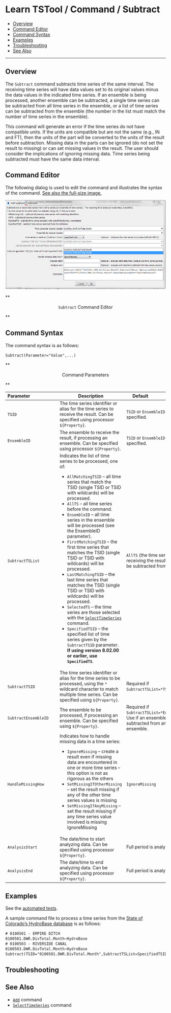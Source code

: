 # Learn TSTool / Command / Subtract #

* [Overview](#overview)
* [Command Editor](#command-editor)
* [Command Syntax](#command-syntax)
* [Examples](#examples)
* [Troubleshooting](#troubleshooting)
* [See Also](#see-also)

-------------------------

## Overview ##

The `Subtract` command subtracts time series of the same interval.
The receiving time series will have data values set to its original
values minus the data values in the indicated time series.
If an ensemble is being processed, another ensemble can be subtracted,
a single time series can be subtracted from all time series in the ensemble,
or a list of time series can be subtracted from the ensemble
(the number in the list must match the number of time series in the ensemble).
	
This command will generate an error if the time series do not have compatible units.
If the units are compatible but are not the same (e.g., IN and FT),
then the units of the part will be converted to the units of the result before subtraction.
Missing data in the parts can be ignored (do not set the result to missing)
or can set missing values in the result.
The user should consider the implications of ignoring missing data.
Time series being subtracted must have the same data interval.

## Command Editor ##

The following dialog is used to edit the command and illustrates the syntax of the command.
<a href="../Subtract.png">See also the full-size image.</a>

![Subtract](Subtract.png)

**<p style="text-align: center;">
`Subtract` Command Editor
</p>**

## Command Syntax ##

The command syntax is as follows:

```text
Subtract(Parameter="Value",...)
```
**<p style="text-align: center;">
Command Parameters
</p>**

|**Parameter**&nbsp;&nbsp;&nbsp;&nbsp;&nbsp;&nbsp;&nbsp;&nbsp;&nbsp;&nbsp;&nbsp;&nbsp;&nbsp;&nbsp;&nbsp;&nbsp;&nbsp;&nbsp;&nbsp;&nbsp;&nbsp;|**Description**|**Default**&nbsp;&nbsp;&nbsp;&nbsp;&nbsp;&nbsp;&nbsp;&nbsp;&nbsp;&nbsp;&nbsp;&nbsp;&nbsp;&nbsp;&nbsp;&nbsp;&nbsp;&nbsp;&nbsp;&nbsp;&nbsp;&nbsp;&nbsp;&nbsp;&nbsp;&nbsp;&nbsp;|
|--------------|-----------------|-----------------|
|`TSID`|The time series identifier or alias for the time series to receive the result.  Can be specified using processor `${Property}`.|`TSID` or `EnsembleID` must be specified.|
|`EnsembleID`|The ensemble to receive the result, if processing an ensemble.  Can be specified using processor `${Property}`.|`TSID` or `EnsembleID` must be specified.|
|`SubtractTSList`|Indicates the list of time series to be processed, one of:<br><ul><li>`AllMatchingTSID` – all time series that match the TSID (single TSID or TSID with wildcards) will be processed.</li><li>`AllTS` – all time series before the command.</li><li>`EnsembleID` – all time series in the ensemble will be processed (see the EnsembleID parameter).</li><li>`FirstMatchingTSID` – the first time series that matches the TSID (single TSID or TSID with wildcards) will be processed.</li><li>`LastMatchingTSID` – the last time series that matches the TSID (single TSID or TSID with wildcards) will be processed.</li><li>`SelectedTS` – the time series are those selected with the [`SelectTimeSeries`](../SelectTimeSeries/SelectTimeSeries) command.</li><li>`SpecifiedTSID` – the specified list of time series given by the `SubtractTSID` parameter.  **If using version 8.02.00 or earlier, use `SpecifiedTS`**.</li></ul> | `AllTS` (the time series receiving the result will not be subtracted from itself). |
|`SubtractTSID`|The time series identifier or alias for the time series to be processed, using the `*` wildcard character to match multiple time series.  Can be specified using `${Property}`.|Required if `SubtractTSList=*TSID`|
|`SubtractEnsembleID`|The ensemble to be processed, if processing an ensemble. Can be specified using `${Property}`.|Required if `SubtractTSList=*EnsembleID`.  Use if an ensemble is being subtracted from another ensemble.|
|`HandleMissingHow`|Indicates how to handle missing data in a time series:<ul><li>`IgnoreMissing` – create a result even if missing data are encountered in one or more time series – this option is not as rigorous as the others</li><li>`SetMissingIfOtherMissing` – set the result missing if any of the other time series values is missing</li><li>`SetMissingIfAnyMissing` – set the result missing if any time series value involved is missing	IgnoreMissing</li></ul>|`IgnoreMissing`|
|`AnalysisStart`|The date/time to start analyzing data.  Can be specified using processor `${Property}`.|Full period is analyzed.|
|`AnalysisEnd`|The date/time to end analyzing data.  Can be specified using processor `${Property}`.|Full period is analyzed.|

## Examples ##

See the [automated tests](https://github.com/OpenWaterFoundation/cdss-app-tstool-test/tree/master/test/regression/commands/general/Subtract).

A sample command file to process a time series from the [State of Colorado’s HydroBase database](../../datastore-ref/CO-HydroBase/CO-HydroBase)
is as follows:

```text
# 0100501 - EMPIRE DITCH
0100501.DWR.DivTotal.Month~HydroBase
# 0100503 - RIVERSIDE CANAL
0100503.DWR.DivTotal.Month~HydroBase
Subtract(TSID="0100501.DWR.DivTotal.Month",SubtractTSList=SpecifiedTSID,SubtractTSID="0100503.DWR.DivTotal.Month",HandleMissingHow="IgnoreMissing")
```

## Troubleshooting ##

## See Also ##

* [`Add`](../Add/Add) command
* [`SelectTimeSeries`](../SelectTimeSeries/SelectTimeSeries) command
